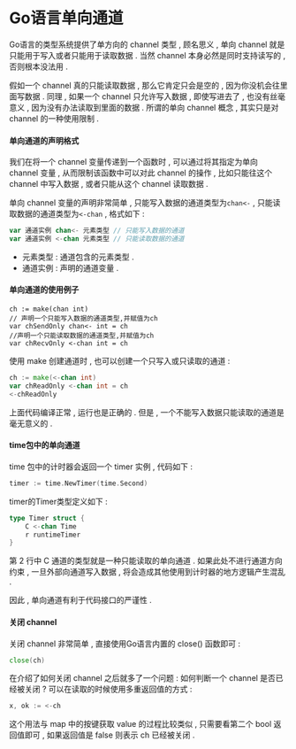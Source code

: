 # Go语言单向通道

Go语言的类型系统提供了单方向的 channel 类型 , 顾名思义 , 单向 channel 就是只能用于写入或者只能用于读取数据 . 当然 channel 本身必然是同时支持读写的 , 否则根本没法用 .

假如一个 channel 真的只能读取数据 , 那么它肯定只会是空的 , 因为你没机会往里面写数据 . 同理 , 如果一个 channel 只允许写入数据 , 即使写进去了 , 也没有丝毫意义 , 因为没有办法读取到里面的数据 . 所谓的单向 channel 概念 , 其实只是对 channel 的一种使用限制 .

#### 单向通道的声明格式

我们在将一个 channel 变量传递到一个函数时 , 可以通过将其指定为单向 channel 变量 , 从而限制该函数中可以对此 channel 的操作 , 比如只能往这个 channel 中写入数据 , 或者只能从这个 channel 读取数据 .

单向 channel 变量的声明非常简单 , 只能写入数据的通道类型为`chan<-` , 只能读取数据的通道类型为`<-chan` , 格式如下 :

```go
var 通道实例 chan<- 元素类型 // 只能写入数据的通道
var 通道实例 <-chan 元素类型 // 只能读取数据的通道
```

* 元素类型 : 通道包含的元素类型 . 
* 通道实例 : 声明的通道变量 . 

#### 单向通道的使用例子

```
ch := make(chan int)
// 声明一个只能写入数据的通道类型,并赋值为ch
var chSendOnly chan<- int = ch
//声明一个只能读取数据的通道类型,并赋值为ch
var chRecvOnly <-chan int = ch
```

使用 make 创建通道时 , 也可以创建一个只写入或只读取的通道 :

```go
ch := make(<-chan int)
var chReadOnly <-chan int = ch
<-chReadOnly
```

上面代码编译正常 , 运行也是正确的 . 但是 , 一个不能写入数据只能读取的通道是毫无意义的 .

#### time包中的单向通道

time 包中的计时器会返回一个 timer 实例 , 代码如下 :

```go
timer := time.NewTimer(time.Second)
```

timer的Timer类型定义如下 :

```go
type Timer struct {
    C <-chan Time
    r runtimeTimer
}
```

第 2 行中 C 通道的类型就是一种只能读取的单向通道 . 如果此处不进行通道方向约束 , 一旦外部向通道写入数据 , 将会造成其他使用到计时器的地方逻辑产生混乱 . 

因此 , 单向通道有利于代码接口的严谨性 . 

#### 关闭 channel

关闭 channel 非常简单 , 直接使用Go语言内置的 close\(\) 函数即可 : 

```go
close(ch)
```

在介绍了如何关闭 channel 之后就多了一个问题 : 如何判断一个 channel 是否已经被关闭 ? 可以在读取的时候使用多重返回值的方式 : 

```go
x, ok := <-ch
```

这个用法与 map 中的按键获取 value 的过程比较类似 , 只需要看第二个 bool 返回值即可 , 如果返回值是 false 则表示 ch 已经被关闭 . 


